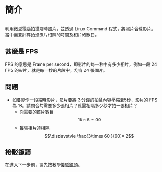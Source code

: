 # 簡介

<figure><img src="../.gitbook/assets/timelapse_example.gif" alt=""><figcaption></figcaption></figure>

利用微型電腦拍攝縮時照片，並透過 Linux Command 程式，將照片合成影片。當中需要計算拍攝照片相隔的時間及相片的數目。

## 甚麼是 FPS

FPS 的意思是 Frame per second，即影片的每一秒中有多少相片，例如一段 24 FPS 的影片，就是每一秒的片段中，均有 24 張圖片。

## 問題

* 如要製作一段縮時影片，影片要將 3 分鐘的拍攝內容壓縮至5秒，影片的 FPS 為 18。請問合共需要多少張相片？應需相隔多少秒才拍一張相片？
  * 你需要的照片數目 $$18 × 5 = 90$$
  * 每張相片須相隔 $$\displaystyle \frac{3\times 60 }{90}= 2$$

## 接駁鏡頭

在進入下一步前，請先按教學[接駁鏡頭](../picamera/connect\_to\_camera.md)。
